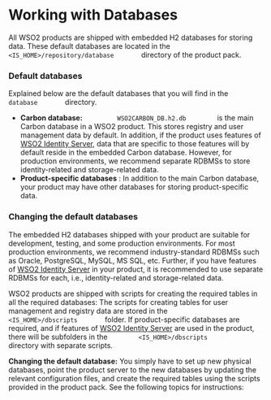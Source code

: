 # Working with Databases

All WSO2 products are shipped with embedded H2 databases for storing
data. These default databases are located in the
`         <IS_HOME>/repository/database        ` directory of the
product pack.

### Default databases

Explained below are the default databases that you will find in the
`         database        ` directory.

-   **Carbon database:** `          WSO2CARBON_DB.h2.db         ` is the
    main Carbon database in a WSO2 product. This stores registry and
    user management data by default. In addition, if the product uses
    features of [WSO2 Identity
    Server](http://wso2.com/products/identity-server/),
    data that are specific to those features will by default reside in the
    embedded Carbon database. However, for production environments, we
    recommend separate RDBMSs to store identity-related and
    storage-related data.
-   **Product-specific databases** : In addition to the main Carbon
    database, your product may have other databases for storing
    product-specific data.

### Changing the default databases

The embedded H2 databases shipped with your product are suitable for
development, testing, and some production environments. For most
production environments, we recommend industry-standard RDBMSs such as
Oracle, PostgreSQL, MySQL, MS SQL, etc. Further, if you have features of
[WSO2 Identity Server](http://wso2.com/products/identity-server/)
in your product, it is recommended to use separate RDBMSs for each,
i.e., identity-related and storage-related data.

WSO2 products are shipped with scripts for creating the required tables
in all the required databases: The scripts for creating tables for user
management and registry data are stored in the
`         <IS_HOME>/dbscripts        ` folder. If product-specific
databases are required, and if features of [WSO2 Identity
Server](http://wso2.com/products/identity-server/) are used in the
product, there will be subfolders in the
`         <IS_HOME>/dbscripts        ` directory with separate
scripts.

**Changing the default database:** You simply have to set up new
physical databases, point the product server to the new databases by
updating the relevant configuration files, and create the required
tables using the scripts provided in the product pack. See the following
topics for instructions:
